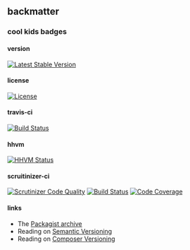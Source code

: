 
## backmatter

### cool kids badges

#### version

[![Latest Stable Version](https://poser.pugx.org/chevron/password/v/stable.svg)](https://packagist.org/packages/chevron/password)

#### license

[![License](https://poser.pugx.org/chevron/password/license.svg)](https://packagist.org/packages/chevron/password)

#### travis-ci

[![Build Status](https://travis-ci.org/chevronphp/password.svg?branch=master)](https://travis-ci.org/chevronphp/password)

#### hhvm

[![HHVM Status](http://hhvm.h4cc.de/badge/chevron/password.png)](http://hhvm.h4cc.de/package/chevron/password)

#### scruitinizer-ci

[![Scrutinizer Code Quality](https://scrutinizer-ci.com/g/chevronphp/password/badges/quality-score.png?b=master)](https://scrutinizer-ci.com/g/chevronphp/password/?branch=master)
[![Build Status](https://scrutinizer-ci.com/g/chevronphp/password/badges/build.png?b=master)](https://scrutinizer-ci.com/g/chevronphp/password/build-status/master)
[![Code Coverage](https://scrutinizer-ci.com/g/chevronphp/password/badges/coverage.png?b=master)](https://scrutinizer-ci.com/g/chevronphp/password/?branch=master)

#### links

  - The [Packagist archive](https://packagist.org/packages/chevron/password)
  - Reading on [Semantic Versioning](http://semver.org/)
  - Reading on [Composer Versioning](https://getcomposer.org/doc/01-basic-usage.md#package-versions)
